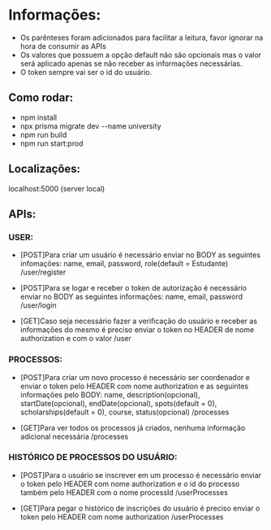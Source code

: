 # Informações:
- Os parênteses foram adicionados para facilitar a leitura, favor ignorar na hora de consumir as APIs
- Os valores que possuem a opção default não são opcionais mas o valor será aplicado apenas se não receber as informações necessárias.
- O token sempre vai ser o id do usuário.

## Como rodar:
- npm install
- npx prisma migrate dev --name university
- npm run build
- npm run start:prod

## Localizações:
localhost:5000 (server local)

## APIs:

### USER:

- [POST]Para criar um usuário é necessário enviar no BODY as seguintes infomações: name, email, password, role(default = Estudante)
/user/register

- [POST]Para se logar e receber o token de autorização é necessário enviar no BODY as seguintes informações: name, email, password
/user/login

- [GET]Caso seja necessário fazer a verificação do usuário e receber as informações do mesmo é preciso enviar o token no HEADER de nome authorization e com o valor
/user

### PROCESSOS:

- [POST]Para criar um novo processo é necessário ser coordenador e enviar o token pelo HEADER com nome authorization e as seguintes informações pelo BODY: name, description(opcional), startDate(opcional), endDate(opcional), spots(default = 0), scholarships(default = 0), course, status(opcional)
/processes

- [GET]Para ver todos os processos já criados, nenhuma informação adicional necessária
/processes

### HISTÓRICO DE PROCESSOS DO USUÁRIO:

- [POST]Para o usuário se inscrever em um processo é necessário enviar o token pelo HEADER com nome authorization e o id do processo também pelo HEADER com o nome processId
/userProcesses

- [GET]Para pegar o histórico de inscrições do usuário é preciso enviar o token pelo HEADER com nome authorization
/userProcesses
